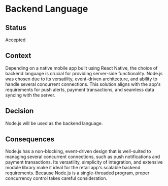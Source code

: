 # Backend Language
## Status

Accepted

## Context

Depending on a native mobile app built using React Native, the choice of backend language is crucial for providing server-side functionality. Node.js was chosen due to its versatility, event-driven architecture, and ability to handle several concurrent connections. This solution aligns with the app's requirements for push alerts, payment transactions, and seamless data syncing with the server.

## Decision

Node.js will be used as the backend language.

## Consequences

Node.js has a non-blocking, event-driven design that is well-suited to managing several concurrent connections, such as push notifications and payment transactions. Its versatility, simplicity of integration, and extensive module library make it ideal for the retail app's scalable backend requirements.
Because Node.js is a single-threaded program, proper concurrency control takes careful consideration.
